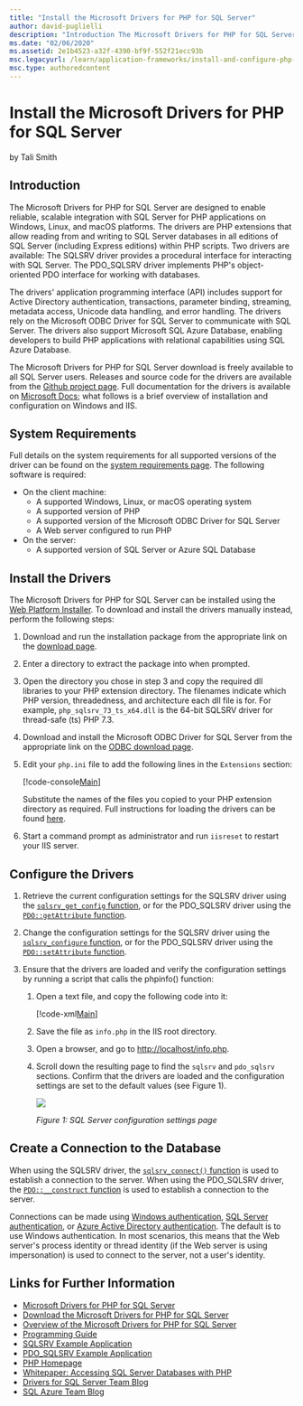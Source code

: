 ```yaml
---
title: "Install the Microsoft Drivers for PHP for SQL Server"
author: david-puglielli
description: "Introduction The Microsoft Drivers for PHP for SQL Server are designed to enable reliable, scalable integration with SQL Server for PHP applications on..."
ms.date: "02/06/2020"
ms.assetid: 2e1b4523-a32f-4390-bf9f-552f21ecc93b
msc.legacyurl: /learn/application-frameworks/install-and-configure-php-on-iis/install-the-sql-server-driver-for-php
msc.type: authoredcontent
---
```

Install the Microsoft Drivers for PHP for SQL Server
====================
by Tali Smith

## Introduction

The Microsoft Drivers for PHP for SQL Server are designed to enable reliable, scalable integration with SQL Server for PHP applications on Windows, Linux, and macOS platforms. The drivers are PHP extensions that allow reading from and writing to SQL Server databases in all editions of SQL Server (including Express editions) within PHP scripts. Two drivers are available: The SQLSRV driver provides a procedural interface for interacting with SQL Server. The PDO_SQLSRV driver implements PHP's object-oriented PDO interface for working with databases. 

The drivers' application programming interface (API) includes support for Active Directory authentication, transactions, parameter binding, streaming, metadata access, Unicode data handling, and error handling. The drivers rely on the Microsoft ODBC Driver for SQL Server to communicate with SQL Server. The drivers also support Microsoft SQL Azure Database, enabling developers to build PHP applications with relational capabilities using SQL Azure Database. 

The Microsoft Drivers for PHP for SQL Server download is freely available to all SQL Server users. Releases and source code for the drivers are available from the [Github project page](https://github.com/microsoft/msphpsql). Full documentation for the drivers is available on [Microsoft Docs](https://docs.microsoft.com/sql/connect/php/microsoft-php-driver-for-sql-server?view=sql-server-2017); what follows is a brief overview of installation and configuration on Windows and IIS.

## System Requirements

Full details on the system requirements for all supported versions of the driver can be found on the [system requirements page](https://docs.microsoft.com/sql/connect/php/system-requirements-for-the-php-sql-driver?view=sql-server-2017). The following software is required:

- On the client machine:
  - A supported Windows, Linux, or macOS operating system
  - A supported version of PHP
  - A supported version of the Microsoft ODBC Driver for SQL Server
  - A Web server configured to run PHP
- On the server:
  - A supported version of SQL Server or Azure SQL Database

## Install the Drivers

The Microsoft Drivers for PHP for SQL Server can be installed using the [Web Platform Installer](https://www.microsoft.com/web/downloads/platform.aspx). To download and install the drivers manually instead, perform the following steps:

1. Download and run the installation package from the appropriate link on the [download page](https://docs.microsoft.com/sql/connect/php/download-drivers-php-sql-server?view=sql-server-2017).
2. Enter a directory to extract the package into when prompted. 
3. Open the directory you chose in step 3 and copy the required dll libraries to your PHP extension directory. The filenames indicate which PHP version, threadedness, and architecture each dll file is for. For example, `php_sqlsrv_73_ts_x64.dll` is the 64-bit SQLSRV driver for thread-safe (ts) PHP 7.3.
4. Download and install the Microsoft ODBC Driver for SQL Server from the appropriate link on the [ODBC download page](https://docs.microsoft.com/sql/connect/odbc/download-odbc-driver-for-sql-server?view=sql-server-2017).
5. Edit your `php.ini` file to add the following lines in the `Extensions` section:  

    [!code-console[Main](install-the-sql-server-driver-for-php/samples/sample1.cmd)]

    Substitute the names of the files you copied to your PHP extension directory as required. Full instructions for loading the drivers can be found [here](https://docs.microsoft.com/sql/connect/php/loading-the-php-sql-driver?view=sql-server-2017).
6. Start a command prompt as administrator and run `iisreset` to restart your IIS server.

## Configure the Drivers

1. Retrieve the current configuration settings for the SQLSRV driver using the [`sqlsrv_get_config` function](https://docs.microsoft.com/sql/connect/php/sqlsrv-get-config?view=sql-server-2017), or for the PDO_SQLSRV driver using the [`PDO::getAttribute` function](https://docs.microsoft.com/sql/connect/php/pdo-getattribute?view=sql-server-2017).
2. Change the configuration settings for the SQLSRV driver using the [`sqlsrv_configure` function](https://docs.microsoft.com/sql/connect/php/sqlsrv-configure?view=sql-server-2017), or for the PDO_SQLSRV driver using the [`PDO::setAttribute` function](https://docs.microsoft.com/sql/connect/php/pdo-setattribute?view=sql-server-2017).
3. Ensure that the drivers are loaded and verify the configuration settings by running a script that calls the phpinfo() function:  

    1. Open a text file, and copy the following code into it:  

        [!code-xml[Main](install-the-sql-server-driver-for-php/samples/sample2.xml)]
    2. Save the file as `info.php` in the IIS root directory.
    3. Open a browser, and go to [http://localhost/info.php](http://localhost/info.php).
    4. Scroll down the resulting page to find the `sqlsrv` and `pdo_sqlsrv` sections. Confirm that the drivers are loaded and the configuration settings are set to the default values (see Figure 1).  

        [![](install-the-sql-server-driver-for-php/_static/image2.jpg)](install-the-sql-server-driver-for-php/_static/image1.jpg)

        *Figure 1: SQL Server configuration settings page*

## Create a Connection to the Database

When using the SQLSRV driver, the [`sqlsrv_connect()` function](https://docs.microsoft.com/sql/connect/php/sqlsrv-connect?view=sql-server-2017) is used to establish a connection to the server. When using the PDO_SQLSRV driver, the [`PDO::__construct` function](https://docs.microsoft.com/sql/connect/php/pdo-construct?view=sql-server-2017) is used to establish a connection to the server.

Connections can be made using [Windows authentication](https://docs.microsoft.com/sql/connect/php/how-to-connect-using-windows-authentication?view=sql-server-2017), [SQL Server authentication](https://docs.microsoft.com/sql/connect/php/how-to-connect-using-sql-server-authentication?view=sql-server-2017), or [Azure Active Directory authentication](https://docs.microsoft.com/sql/connect/php/azure-active-directory?view=sql-server-2017). The default is to use Windows authentication. In most scenarios, this means that the Web server's process identity or thread identity (if the Web server is using impersonation) is used to connect to the server, not a user's identity.

## Links for Further Information

- [Microsoft Drivers for PHP for SQL Server](https://github.com/microsoft/msphpsql)
- [Download the Microsoft Drivers for PHP for SQL Server](https://docs.microsoft.com/sql/connect/php/download-drivers-php-sql-server?view=sql-server-2017)
- [Overview of the Microsoft Drivers for PHP for SQL Server](https://docs.microsoft.com/sql/connect/php/overview-of-the-php-sql-driver?view=sql-server-2017)
- [Programming Guide](https://docs.microsoft.com/sql/connect/php/programming-guide-for-php-sql-driver?view=sql-server-2017)
- [SQLSRV Example Application](https://docs.microsoft.com/sql/connect/php/example-application-sqlsrv-driver?view=sql-server-2017)
- [PDO_SQLSRV Example Application](https://docs.microsoft.com/sql/connect/php/example-application-pdo-sqlsrv-driver?view=sql-server-2017)
- [PHP Homepage](http://php.net/)
- [Whitepaper: Accessing SQL Server Databases with PHP](https://social.technet.microsoft.com/wiki/contents/articles/1258.accessing-sql-server-databases-from-php.aspx)
- [Drivers for SQL Server Team Blog](https://techcommunity.microsoft.com/t5/SQL-Server/bg-p/SQLServer/label-name/SQLServerDrivers)
- [SQL Azure Team Blog](https://techcommunity.microsoft.com/t5/Azure-SQL-Database/bg-p/Azure-SQL-Database)

